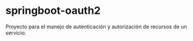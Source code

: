 # springboot-oauth2
Proyecto para el manejo de autenticación y autorización de recursos de un servicio.
